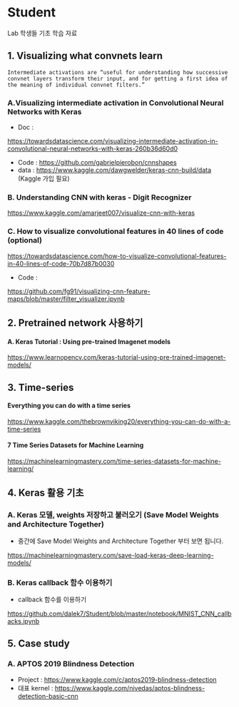 # Student
Lab 학생들 기초 학습 자료

## 1. Visualizing what convnets learn
```
Intermediate activations are “useful for understanding how successive convnet layers transform their input, and for getting a first idea of the meaning of individual convnet filters.”
```

### A.Visualizing intermediate activation in Convolutional Neural Networks with Keras

* Doc :

https://towardsdatascience.com/visualizing-intermediate-activation-in-convolutional-neural-networks-with-keras-260b36d60d0

* Code : https://github.com/gabrielpierobon/cnnshapes
* data : https://www.kaggle.com/dawgwelder/keras-cnn-build/data (Kaggle 가입 필요)

### B. Understanding CNN with keras - Digit Recognizer
https://www.kaggle.com/amarjeet007/visualize-cnn-with-keras


### C. How to visualize convolutional features in 40 lines of code (optional)
https://towardsdatascience.com/how-to-visualize-convolutional-features-in-40-lines-of-code-70b7d87b0030

* Code : 

https://github.com/fg91/visualizing-cnn-feature-maps/blob/master/filter_visualizer.ipynb

## 2. Pretrained network 사용하기
#### A. Keras Tutorial : Using pre-trained Imagenet models
https://www.learnopencv.com/keras-tutorial-using-pre-trained-imagenet-models/

## 3. Time-series
#### Everything you can do with a time series
https://www.kaggle.com/thebrownviking20/everything-you-can-do-with-a-time-series

#### 7 Time Series Datasets for Machine Learning
https://machinelearningmastery.com/time-series-datasets-for-machine-learning/

## 4. Keras 활용 기초
### A. Keras 모델, weights 저장하고 불러오기 (Save Model Weights and Architecture Together)
* 중간에 Save Model Weights and Architecture Together 부터 보면 됩니다.

https://machinelearningmastery.com/save-load-keras-deep-learning-models/

### B. Keras callback 함수 이용하기
* callback 함수를 이용하기

https://github.com/dalek7/Student/blob/master/notebook/MNIST_CNN_callbacks.ipynb

## 5. Case study
### A. APTOS 2019 Blindness Detection
* Project : 
https://www.kaggle.com/c/aptos2019-blindness-detection
* 대표 kernel : 
https://www.kaggle.com/nivedas/aptos-blindness-detection-basic-cnn

